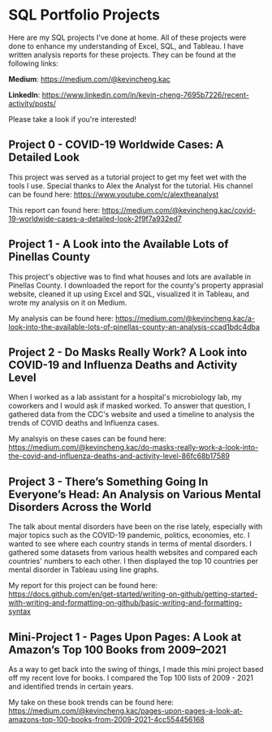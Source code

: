# SQL Portfolio Projects

Here are my SQL projects I've done at home. All of these projects were done to enhance my understanding of Excel, SQL, and Tableau.
I have written analysis reports for these projects. They can be found at the following links:

__Medium__: https://medium.com/@kevincheng.kac

__LinkedIn__: https://www.linkedin.com/in/kevin-cheng-7695b7226/recent-activity/posts/

Please take a look if you're interested!

## Project 0 - COVID-19 Worldwide Cases: A Detailed Look
This project was served as a tutorial project to get my feet wet with the tools I use.
Special thanks to Alex the Analyst for the tutorial. His channel can be found here:
https://www.youtube.com/c/alextheanalyst

This report can found here: 
https://medium.com/@kevincheng.kac/covid-19-worldwide-cases-a-detailed-look-2f9f7a932ed7

## Project 1 - A Look into the Available Lots of Pinellas County
This project's objective was to find what houses and lots are available in Pinellas County.
I downloaded the report for the county's property apprasial website, cleaned it up using Excel and SQL, visualized it in Tableau, 
and wrote my analysis on it on Medium.

My analysis can be found here: 
https://medium.com/@kevincheng.kac/a-look-into-the-available-lots-of-pinellas-county-an-analysis-ccad1bdc4dba

## Project 2 - Do Masks Really Work? A Look into COVID-19 and Influenza Deaths and Activity Level
When I worked as a lab assistant for a hospital's microbiology lab, my coworkers and I would ask if masked worked.
To answer that question, I gathered data from the CDC's website and used a timeline to analysis the trends of COVID deaths and Influenza cases.

My analsyis on these cases can be found here: 
https://medium.com/@kevincheng.kac/do-masks-really-work-a-look-into-the-covid-and-influenza-deaths-and-activity-level-86fc68b17589

## Project 3 - There’s Something Going In Everyone’s Head: An Analysis on Various Mental Disorders Across the World
The talk about mental disorders have been on the rise lately, especially with major topics such as the COVID-19 pandemic, politics, economies, etc.
I wanted to see where each country stands in terms of mental disorders. I gathered some datasets from various health websites and compared each countries'
numbers to each other. I then displayed the top 10 countries per mental disorder in Tableau using line graphs.

My report for this project can be found here: 
https://docs.github.com/en/get-started/writing-on-github/getting-started-with-writing-and-formatting-on-github/basic-writing-and-formatting-syntax

## Mini-Project 1 - Pages Upon Pages: A Look at Amazon’s Top 100 Books from 2009–2021
As a way to get back into the swing of things, I made this mini project based off my recent love for books. I compared the Top 100 lists of 2009 - 2021 and identified trends in certain years.

My take on these book trends can be found here: 
https://medium.com/@kevincheng.kac/pages-upon-pages-a-look-at-amazons-top-100-books-from-2009-2021-4cc554456168
